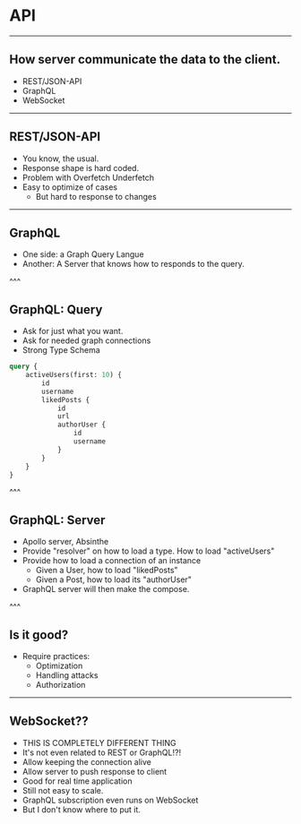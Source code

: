 # API

---

## How server communicate the data to the client.

* REST/JSON-API
* GraphQL
* WebSocket

---

## REST/JSON-API

* You know, the usual.
* Response shape is hard coded.
* Problem with Overfetch Underfetch
* Easy to optimize of cases
  * But hard to response to changes

---

## GraphQL

* One side: a Graph Query Langue
* Another: A Server that knows how to responds to the query.

^^^

## GraphQL: Query

* Ask for just what you want.
* Ask for needed graph connections
* Strong Type Schema

```graphql
query {
    activeUsers(first: 10) {
        id
        username
        likedPosts {
            id
            url
            authorUser {
                id
                username
            }
        }
    }
}
```

^^^

## GraphQL: Server

* Apollo server, Absinthe
* Provide "resolver" on how to load a type.
  How to load "activeUsers"
* Provide how to load a connection of an instance
  * Given a User, how to load "likedPosts"
  * Given a Post, how to load its "authorUser"
* GraphQL server will then make the compose.

^^^

## Is it good?

* Require practices:
  * Optimization
  * Handling attacks
  * Authorization

---

## WebSocket??

* THIS IS COMPLETELY DIFFERENT THING
* It's not even related to REST or GraphQL!?!
* Allow keeping the connection alive
* Allow server to push response to client
* Good for real time application
* Still not easy to scale.
* GraphQL subscription even runs on WebSocket
* But I don't know where to put it.
